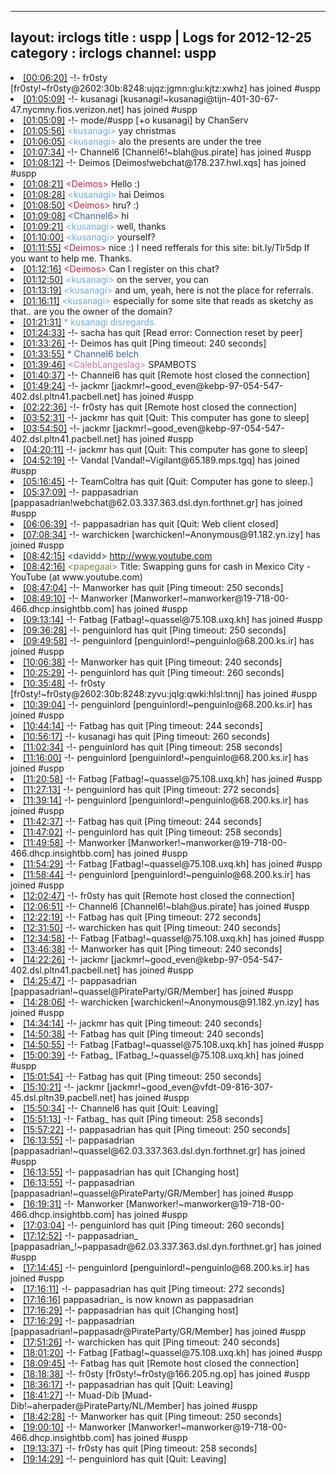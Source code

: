 
---
layout: irclogs
title : uspp | Logs for 2012-12-25
category : irclogs
channel: uspp
---
<li class="logitem"><a href="#00:06:20" name="00:06:20" class="time">[00:06:20]</a> -!- <span class="join">fr0sty</span> [fr0sty!~fr0sty@2602:30b:8248:ujqz:jgmn:glu:kjtz:xwhz] has joined #uspp </li>
<li class="logitem"><a href="#01:05:09" name="01:05:09" class="time">[01:05:09]</a> -!- <span class="join">kusanagi</span> [kusanagi!~kusanagi@tijn-401-30-67-47.nycmny.fios.verizon.net] has joined #uspp </li>
<li class="logitem"><a href="#01:05:09" name="01:05:09" class="time">[01:05:09]</a> -!- mode/<span class="mode">#uspp</span> [+o kusanagi] by ChanServ </li>
<li class="logitem"><a href="#01:05:56" name="01:05:56" class="time">[01:05:56]</a> <span class="person" style="color:#6aace3">&lt;kusanagi&gt;</span> yay christmas </li>
<li class="logitem"><a href="#01:06:05" name="01:06:05" class="time">[01:06:05]</a> <span class="person" style="color:#6aace3">&lt;kusanagi&gt;</span> alo the presents are under the tree </li>
<li class="logitem"><a href="#01:07:34" name="01:07:34" class="time">[01:07:34]</a> -!- <span class="join">Channel6</span> [Channel6!~blah@us.pirate] has joined #uspp </li>
<li class="logitem"><a href="#01:08:12" name="01:08:12" class="time">[01:08:12]</a> -!- <span class="join">Deimos</span> [Deimos!webchat@178.237.hwl.xqs] has joined #uspp </li>
<li class="logitem"><a href="#01:08:21" name="01:08:21" class="time">[01:08:21]</a> <span class="person" style="color:#c72240">&lt;Deimos&gt;</span> Hello :) </li>
<li class="logitem"><a href="#01:08:28" name="01:08:28" class="time">[01:08:28]</a> <span class="person" style="color:#6aace3">&lt;kusanagi&gt;</span> hai Deimos  </li>
<li class="logitem"><a href="#01:08:50" name="01:08:50" class="time">[01:08:50]</a> <span class="person" style="color:#c72240">&lt;Deimos&gt;</span> hru? :) </li>
<li class="logitem"><a href="#01:09:08" name="01:09:08" class="time">[01:09:08]</a> <span class="person" style="color:#3d5ba0">&lt;Channel6&gt;</span> hi </li>
<li class="logitem"><a href="#01:09:21" name="01:09:21" class="time">[01:09:21]</a> <span class="person" style="color:#6aace3">&lt;kusanagi&gt;</span> well, thanks </li>
<li class="logitem"><a href="#01:10:00" name="01:10:00" class="time">[01:10:00]</a> <span class="person" style="color:#6aace3">&lt;kusanagi&gt;</span> yourself? </li>
<li class="logitem"><a href="#01:11:55" name="01:11:55" class="time">[01:11:55]</a> <span class="person" style="color:#c72240">&lt;Deimos&gt;</span> nice :) I need refferals for this site: bit.ly/Tlr5dp If you want to help me. Thanks. </li>
<li class="logitem"><a href="#01:12:16" name="01:12:16" class="time">[01:12:16]</a> <span class="person" style="color:#c72240">&lt;Deimos&gt;</span> Can I register on this chat? </li>
<li class="logitem"><a href="#01:12:50" name="01:12:50" class="time">[01:12:50]</a> <span class="person" style="color:#6aace3">&lt;kusanagi&gt;</span> on the server, you can </li>
<li class="logitem"><a href="#01:13:19" name="01:13:19" class="time">[01:13:19]</a> <span class="person" style="color:#6aace3">&lt;kusanagi&gt;</span> and um, yeah, here is not the place for referrals. </li>
<li class="logitem"><a href="#01:16:11" name="01:16:11" class="time">[01:16:11]</a> <span class="person" style="color:#6aace3">&lt;kusanagi&gt;</span> especially for some site that reads as sketchy as that.. are you the owner of the domain? </li>
<li class="logitem"><a href="#01:21:31" name="01:21:31" class="time">[01:21:31]</a> <span class="person" style="color:#6aace3">* kusanagi disregards.</span> </li>
<li class="logitem"><a href="#01:24:33" name="01:24:33" class="time">[01:24:33]</a> -!- <span class="quit">sacha</span> has quit [Read error: Connection reset by peer] </li>
<li class="logitem"><a href="#01:33:26" name="01:33:26" class="time">[01:33:26]</a> -!- <span class="quit">Deimos</span> has quit [Ping timeout: 240 seconds] </li>
<li class="logitem"><a href="#01:33:55" name="01:33:55" class="time">[01:33:55]</a> <span class="person" style="color:#3d5ba0">* Channel6 belch</span> </li>
<li class="logitem"><a href="#01:39:46" name="01:39:46" class="time">[01:39:46]</a> <span class="person" style="color:#cc749c">&lt;CalebLangeslag&gt;</span> SPAMBOTS </li>
<li class="logitem"><a href="#01:40:37" name="01:40:37" class="time">[01:40:37]</a> -!- <span class="quit">Channel6</span> has quit [Remote host closed the connection] </li>
<li class="logitem"><a href="#01:49:24" name="01:49:24" class="time">[01:49:24]</a> -!- <span class="join">jackmr</span> [jackmr!~good_even@kebp-97-054-547-402.dsl.pltn41.pacbell.net] has joined #uspp </li>
<li class="logitem"><a href="#02:22:36" name="02:22:36" class="time">[02:22:36]</a> -!- <span class="quit">fr0sty</span> has quit [Remote host closed the connection] </li>
<li class="logitem"><a href="#03:52:31" name="03:52:31" class="time">[03:52:31]</a> -!- <span class="quit">jackmr</span> has quit [Quit: This computer has gone to sleep] </li>
<li class="logitem"><a href="#03:54:50" name="03:54:50" class="time">[03:54:50]</a> -!- <span class="join">jackmr</span> [jackmr!~good_even@kebp-97-054-547-402.dsl.pltn41.pacbell.net] has joined #uspp </li>
<li class="logitem"><a href="#04:20:11" name="04:20:11" class="time">[04:20:11]</a> -!- <span class="quit">jackmr</span> has quit [Quit: This computer has gone to sleep] </li>
<li class="logitem"><a href="#04:52:19" name="04:52:19" class="time">[04:52:19]</a> -!- <span class="join">Vandal</span> [Vandal!~Vigilant@65.189.mps.tgq] has joined #uspp </li>
<li class="logitem"><a href="#05:16:45" name="05:16:45" class="time">[05:16:45]</a> -!- <span class="quit">TeamColtra</span> has quit [Quit: Computer has gone to sleep.] </li>
<li class="logitem"><a href="#05:37:09" name="05:37:09" class="time">[05:37:09]</a> -!- <span class="join">pappasadrian</span> [pappasadrian!webchat@62.03.337.363.dsl.dyn.forthnet.gr] has joined #uspp </li>
<li class="logitem"><a href="#06:06:39" name="06:06:39" class="time">[06:06:39]</a> -!- <span class="quit">pappasadrian</span> has quit [Quit: Web client closed] </li>
<li class="logitem"><a href="#07:08:34" name="07:08:34" class="time">[07:08:34]</a> -!- <span class="join">warchicken</span> [warchicken!~Anonymous@91.182.yn.izy] has joined #uspp </li>
<li class="logitem"><a href="#08:42:15" name="08:42:15" class="time">[08:42:15]</a> <span class="person" style="color:#2d3f2f">&lt;davidd&gt;</span> <a href="http://www.youtube.com/watch?v=naotg0ArabY" target="_blank">http://www.youtube.com</a> </li>
<li class="logitem"><a href="#08:42:16" name="08:42:16" class="time">[08:42:16]</a> <span class="person" style="color:#817e41">&lt;papegaai&gt;</span> Title: Swapping guns for cash in Mexico City - YouTube (at www.youtube.com) </li>
<li class="logitem"><a href="#08:47:04" name="08:47:04" class="time">[08:47:04]</a> -!- <span class="quit">Manworker</span> has quit [Ping timeout: 250 seconds] </li>
<li class="logitem"><a href="#08:49:10" name="08:49:10" class="time">[08:49:10]</a> -!- <span class="join">Manworker</span> [Manworker!~manworker@19-718-00-466.dhcp.insightbb.com] has joined #uspp </li>
<li class="logitem"><a href="#09:13:14" name="09:13:14" class="time">[09:13:14]</a> -!- <span class="join">Fatbag</span> [Fatbag!~quassel@75.108.uxq.kh] has joined #uspp </li>
<li class="logitem"><a href="#09:36:28" name="09:36:28" class="time">[09:36:28]</a> -!- <span class="quit">penguinlord</span> has quit [Ping timeout: 250 seconds] </li>
<li class="logitem"><a href="#09:49:58" name="09:49:58" class="time">[09:49:58]</a> -!- <span class="join">penguinlord</span> [penguinlord!~penguinlo@68.200.ks.ir] has joined #uspp </li>
<li class="logitem"><a href="#10:06:38" name="10:06:38" class="time">[10:06:38]</a> -!- <span class="quit">Manworker</span> has quit [Ping timeout: 240 seconds] </li>
<li class="logitem"><a href="#10:25:29" name="10:25:29" class="time">[10:25:29]</a> -!- <span class="quit">penguinlord</span> has quit [Ping timeout: 260 seconds] </li>
<li class="logitem"><a href="#10:35:48" name="10:35:48" class="time">[10:35:48]</a> -!- <span class="join">fr0sty</span> [fr0sty!~fr0sty@2602:30b:8248:zyvu:jqlg:qwki:hlsl:tnnj] has joined #uspp </li>
<li class="logitem"><a href="#10:39:04" name="10:39:04" class="time">[10:39:04]</a> -!- <span class="join">penguinlord</span> [penguinlord!~penguinlo@68.200.ks.ir] has joined #uspp </li>
<li class="logitem"><a href="#10:44:14" name="10:44:14" class="time">[10:44:14]</a> -!- <span class="quit">Fatbag</span> has quit [Ping timeout: 244 seconds] </li>
<li class="logitem"><a href="#10:56:17" name="10:56:17" class="time">[10:56:17]</a> -!- <span class="quit">kusanagi</span> has quit [Ping timeout: 260 seconds] </li>
<li class="logitem"><a href="#11:02:34" name="11:02:34" class="time">[11:02:34]</a> -!- <span class="quit">penguinlord</span> has quit [Ping timeout: 258 seconds] </li>
<li class="logitem"><a href="#11:16:00" name="11:16:00" class="time">[11:16:00]</a> -!- <span class="join">penguinlord</span> [penguinlord!~penguinlo@68.200.ks.ir] has joined #uspp </li>
<li class="logitem"><a href="#11:20:58" name="11:20:58" class="time">[11:20:58]</a> -!- <span class="join">Fatbag</span> [Fatbag!~quassel@75.108.uxq.kh] has joined #uspp </li>
<li class="logitem"><a href="#11:27:13" name="11:27:13" class="time">[11:27:13]</a> -!- <span class="quit">penguinlord</span> has quit [Ping timeout: 272 seconds] </li>
<li class="logitem"><a href="#11:39:14" name="11:39:14" class="time">[11:39:14]</a> -!- <span class="join">penguinlord</span> [penguinlord!~penguinlo@68.200.ks.ir] has joined #uspp </li>
<li class="logitem"><a href="#11:42:37" name="11:42:37" class="time">[11:42:37]</a> -!- <span class="quit">Fatbag</span> has quit [Ping timeout: 244 seconds] </li>
<li class="logitem"><a href="#11:47:02" name="11:47:02" class="time">[11:47:02]</a> -!- <span class="quit">penguinlord</span> has quit [Ping timeout: 258 seconds] </li>
<li class="logitem"><a href="#11:49:58" name="11:49:58" class="time">[11:49:58]</a> -!- <span class="join">Manworker</span> [Manworker!~manworker@19-718-00-466.dhcp.insightbb.com] has joined #uspp </li>
<li class="logitem"><a href="#11:54:29" name="11:54:29" class="time">[11:54:29]</a> -!- <span class="join">Fatbag</span> [Fatbag!~quassel@75.108.uxq.kh] has joined #uspp </li>
<li class="logitem"><a href="#11:58:44" name="11:58:44" class="time">[11:58:44]</a> -!- <span class="join">penguinlord</span> [penguinlord!~penguinlo@68.200.ks.ir] has joined #uspp </li>
<li class="logitem"><a href="#12:02:47" name="12:02:47" class="time">[12:02:47]</a> -!- <span class="quit">fr0sty</span> has quit [Remote host closed the connection] </li>
<li class="logitem"><a href="#12:06:51" name="12:06:51" class="time">[12:06:51]</a> -!- <span class="join">Channel6</span> [Channel6!~blah@us.pirate] has joined #uspp </li>
<li class="logitem"><a href="#12:22:19" name="12:22:19" class="time">[12:22:19]</a> -!- <span class="quit">Fatbag</span> has quit [Ping timeout: 272 seconds] </li>
<li class="logitem"><a href="#12:31:50" name="12:31:50" class="time">[12:31:50]</a> -!- <span class="quit">warchicken</span> has quit [Ping timeout: 240 seconds] </li>
<li class="logitem"><a href="#12:34:58" name="12:34:58" class="time">[12:34:58]</a> -!- <span class="join">Fatbag</span> [Fatbag!~quassel@75.108.uxq.kh] has joined #uspp </li>
<li class="logitem"><a href="#13:46:38" name="13:46:38" class="time">[13:46:38]</a> -!- <span class="quit">Manworker</span> has quit [Ping timeout: 240 seconds] </li>
<li class="logitem"><a href="#14:22:26" name="14:22:26" class="time">[14:22:26]</a> -!- <span class="join">jackmr</span> [jackmr!~good_even@kebp-97-054-547-402.dsl.pltn41.pacbell.net] has joined #uspp </li>
<li class="logitem"><a href="#14:25:47" name="14:25:47" class="time">[14:25:47]</a> -!- <span class="join">pappasadrian</span> [pappasadrian!~quassel@PirateParty/GR/Member] has joined #uspp </li>
<li class="logitem"><a href="#14:28:06" name="14:28:06" class="time">[14:28:06]</a> -!- <span class="join">warchicken</span> [warchicken!~Anonymous@91.182.yn.izy] has joined #uspp </li>
<li class="logitem"><a href="#14:34:14" name="14:34:14" class="time">[14:34:14]</a> -!- <span class="quit">jackmr</span> has quit [Ping timeout: 240 seconds] </li>
<li class="logitem"><a href="#14:50:38" name="14:50:38" class="time">[14:50:38]</a> -!- <span class="quit">Fatbag</span> has quit [Ping timeout: 240 seconds] </li>
<li class="logitem"><a href="#14:50:55" name="14:50:55" class="time">[14:50:55]</a> -!- <span class="join">Fatbag</span> [Fatbag!~quassel@75.108.uxq.kh] has joined #uspp </li>
<li class="logitem"><a href="#15:00:39" name="15:00:39" class="time">[15:00:39]</a> -!- <span class="join">Fatbag_</span> [Fatbag_!~quassel@75.108.uxq.kh] has joined #uspp </li>
<li class="logitem"><a href="#15:01:54" name="15:01:54" class="time">[15:01:54]</a> -!- <span class="quit">Fatbag</span> has quit [Ping timeout: 250 seconds] </li>
<li class="logitem"><a href="#15:10:21" name="15:10:21" class="time">[15:10:21]</a> -!- <span class="join">jackmr</span> [jackmr!~good_even@vfdt-09-816-307-45.dsl.pltn39.pacbell.net] has joined #uspp </li>
<li class="logitem"><a href="#15:50:34" name="15:50:34" class="time">[15:50:34]</a> -!- <span class="quit">Channel6</span> has quit [Quit: Leaving] </li>
<li class="logitem"><a href="#15:51:13" name="15:51:13" class="time">[15:51:13]</a> -!- <span class="quit">Fatbag_</span> has quit [Ping timeout: 258 seconds] </li>
<li class="logitem"><a href="#15:57:22" name="15:57:22" class="time">[15:57:22]</a> -!- <span class="quit">pappasadrian</span> has quit [Ping timeout: 250 seconds] </li>
<li class="logitem"><a href="#16:13:55" name="16:13:55" class="time">[16:13:55]</a> -!- <span class="join">pappasadrian</span> [pappasadrian!~quassel@62.03.337.363.dsl.dyn.forthnet.gr] has joined #uspp </li>
<li class="logitem"><a href="#16:13:55" name="16:13:55" class="time">[16:13:55]</a> -!- <span class="quit">pappasadrian</span> has quit [Changing host] </li>
<li class="logitem"><a href="#16:13:55" name="16:13:55" class="time">[16:13:55]</a> -!- <span class="join">pappasadrian</span> [pappasadrian!~quassel@PirateParty/GR/Member] has joined #uspp </li>
<li class="logitem"><a href="#16:19:31" name="16:19:31" class="time">[16:19:31]</a> -!- <span class="join">Manworker</span> [Manworker!~manworker@19-718-00-466.dhcp.insightbb.com] has joined #uspp </li>
<li class="logitem"><a href="#17:03:04" name="17:03:04" class="time">[17:03:04]</a> -!- <span class="quit">penguinlord</span> has quit [Ping timeout: 260 seconds] </li>
<li class="logitem"><a href="#17:12:52" name="17:12:52" class="time">[17:12:52]</a> -!- <span class="join">pappasadrian_</span> [pappasadrian_!~pappasadr@62.03.337.363.dsl.dyn.forthnet.gr] has joined #uspp </li>
<li class="logitem"><a href="#17:14:45" name="17:14:45" class="time">[17:14:45]</a> -!- <span class="join">penguinlord</span> [penguinlord!~penguinlo@68.200.ks.ir] has joined #uspp </li>
<li class="logitem"><a href="#17:16:11" name="17:16:11" class="time">[17:16:11]</a> -!- <span class="quit">pappasadrian</span> has quit [Ping timeout: 272 seconds] </li>
<li class="logitem"><a href="#17:16:16" name="17:16:16" class="time">[17:16:16]</a> <span class="nick">pappasadrian_</span> is now known as <span class="nick">pappasadrian</span> </li>
<li class="logitem"><a href="#17:16:29" name="17:16:29" class="time">[17:16:29]</a> -!- <span class="quit">pappasadrian</span> has quit [Changing host] </li>
<li class="logitem"><a href="#17:16:29" name="17:16:29" class="time">[17:16:29]</a> -!- <span class="join">pappasadrian</span> [pappasadrian!~pappasadr@PirateParty/GR/Member] has joined #uspp </li>
<li class="logitem"><a href="#17:51:26" name="17:51:26" class="time">[17:51:26]</a> -!- <span class="quit">warchicken</span> has quit [Ping timeout: 240 seconds] </li>
<li class="logitem"><a href="#18:01:20" name="18:01:20" class="time">[18:01:20]</a> -!- <span class="join">Fatbag</span> [Fatbag!~quassel@75.108.uxq.kh] has joined #uspp </li>
<li class="logitem"><a href="#18:09:45" name="18:09:45" class="time">[18:09:45]</a> -!- <span class="quit">Fatbag</span> has quit [Remote host closed the connection] </li>
<li class="logitem"><a href="#18:18:38" name="18:18:38" class="time">[18:18:38]</a> -!- <span class="join">fr0sty</span> [fr0sty!~fr0sty@166.205.ng.op] has joined #uspp </li>
<li class="logitem"><a href="#18:36:17" name="18:36:17" class="time">[18:36:17]</a> -!- <span class="quit">pappasadrian</span> has quit [Quit: Leaving] </li>
<li class="logitem"><a href="#18:41:27" name="18:41:27" class="time">[18:41:27]</a> -!- <span class="join">Muad-Dib</span> [Muad-Dib!~aherpader@PirateParty/NL/Member] has joined #uspp </li>
<li class="logitem"><a href="#18:42:28" name="18:42:28" class="time">[18:42:28]</a> -!- <span class="quit">Manworker</span> has quit [Ping timeout: 250 seconds] </li>
<li class="logitem"><a href="#19:00:10" name="19:00:10" class="time">[19:00:10]</a> -!- <span class="join">Manworker</span> [Manworker!~manworker@19-718-00-466.dhcp.insightbb.com] has joined #uspp </li>
<li class="logitem"><a href="#19:13:37" name="19:13:37" class="time">[19:13:37]</a> -!- <span class="quit">fr0sty</span> has quit [Ping timeout: 258 seconds] </li>
<li class="logitem"><a href="#19:14:29" name="19:14:29" class="time">[19:14:29]</a> -!- <span class="quit">penguinlord</span> has quit [Quit: Leaving] </li>


